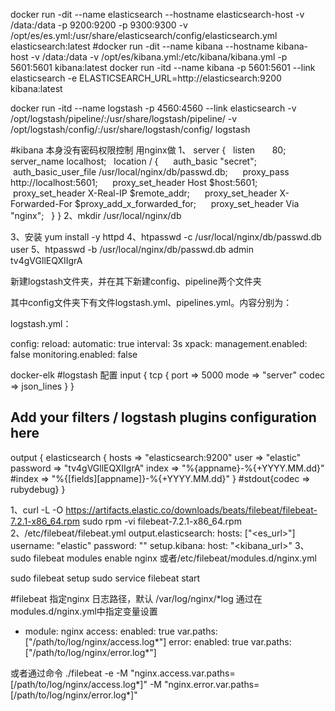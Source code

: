 docker run -dit --name elasticsearch  --hostname  elasticsearch-host  -v /data:/data -p 9200:9200 -p 9300:9300 -v /opt/es/es.yml:/usr/share/elasticsearch/config/elasticsearch.yml elasticsearch:latest
#docker run -dit --name kibana  --hostname  kibana-host  -v /data:/data -v /opt/es/kibana.yml:/etc/kibana/kibana.yml -p 5601:5601 kibana:latest
docker run -itd --name kibana -p 5601:5601 --link elasticsearch -e ELASTICSEARCH_URL=http://elasticsearch:9200 kibana:latest

docker run -itd --name logstash -p 4560:4560 --link elasticsearch -v /opt/logstash/pipeline/:/usr/share/logstash/pipeline/ -v /opt/logstash/config/:/usr/share/logstash/config/ logstash


#kibana 本身没有密码权限控制 用nginx做
1、
server {
  listen       80;
  server_name localhost;
  location / {
     auth_basic "secret";
     auth_basic_user_file /usr/local/nginx/db/passwd.db;
     proxy_pass http://localhost:5601;
     proxy_set_header Host $host:5601;
     proxy_set_header X-Real-IP $remote_addr;
     proxy_set_header X-Forwarded-For $proxy_add_x_forwarded_for;
     proxy_set_header Via "nginx";
  }
}
2、mkdir /usr/local/nginx/db

3、安装 yum install -y httpd
4、htpasswd -c /usr/local/nginx/db/passwd.db user
5、htpasswd -b /usr/local/nginx/db/passwd.db admin tv4gVGllEQXIIgrA


新建logstash文件夹，并在其下新建config、pipeline两个文件夹

其中config文件夹下有文件logstash.yml、pipelines.yml。内容分别为：

logstash.yml：

config:
  reload:
    automatic: true
    interval: 3s
xpack:
  management.enabled: false
  monitoring.enabled: false
  
docker-elk
#logstash 配置
input {
        tcp {
                port => 5000
                mode => "server"
                codec => json_lines
        }
}

## Add your filters / logstash plugins configuration here

output {
        elasticsearch {
                hosts => "elasticsearch:9200"
                user => "elastic"
                password => "tv4gVGllEQXIIgrA"
                index => "%{appname}-%{+YYYY.MM.dd}"
                #index => "%{[fields][appname]}-%{+YYYY.MM.dd}"
        }
        #stdout{codec => rubydebug}
}



1、curl -L -O https://artifacts.elastic.co/downloads/beats/filebeat/filebeat-7.2.1-x86_64.rpm
sudo rpm -vi filebeat-7.2.1-x86_64.rpm
2、/etc/filebeat/filebeat.yml
 output.elasticsearch:
  hosts: ["<es_url>"]
  username: "elastic"
  password: "<password>"
setup.kibana:
  host: "<kibana_url>"
3、sudo filebeat modules enable nginx 或者/etc/filebeat/modules.d/nginx.yml 

sudo filebeat setup
sudo service filebeat start

#filebeat 指定nginx 日志路径，默认 /var/log/nginx/*log
通过在modules.d/nginx.yml中指定变量设置
- module: nginx
  access:
    enabled: true
    var.paths: ["/path/to/log/nginx/access.log*"]
  error:
    enabled: true
    var.paths: ["/path/to/log/nginx/error.log*"]
    
或者通过命令 ./filebeat -e -M "nginx.access.var.paths=[/path/to/log/nginx/access.log*]" -M "nginx.error.var.paths=[/path/to/log/nginx/error.log*]"


